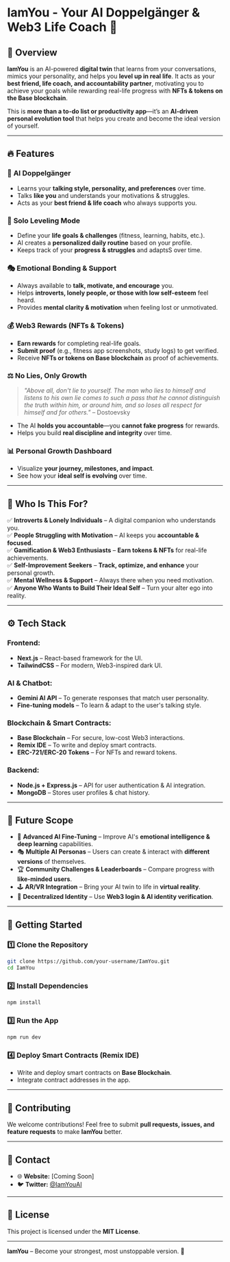 # IamYou - Your AI Doppelgänger & Web3 Life Coach 🚀

## 📌 Overview
**IamYou** is an AI-powered **digital twin** that learns from your conversations, mimics your personality, and helps you **level up in real life**. It acts as your **best friend, life coach, and accountability partner**, motivating you to achieve your goals while rewarding real-life progress with **NFTs & tokens on the Base blockchain**. 

This is **more than a to-do list or productivity app**—it’s an **AI-driven personal evolution tool** that helps you create and become the ideal version of yourself. 

---

## 🔥 Features

### 🧠 **AI Doppelgänger**
- Learns your **talking style, personality, and preferences** over time.
- Talks **like you** and understands your motivations & struggles.
- Acts as your **best friend & life coach** who always supports you.

### 🎯 **Solo Leveling Mode**
- Define your **life goals & challenges** (fitness, learning, habits, etc.).
- AI creates a **personalized daily routine** based on your profile.
- Keeps track of your **progress & struggles** and adaptsS over time.

### 🎭 **Emotional Bonding & Support**
- Always available to **talk, motivate, and encourage** you.
- Helps **introverts, lonely people, or those with low self-esteem** feel heard.
- Provides **mental clarity & motivation** when feeling lost or unmotivated.

### 💰 **Web3 Rewards (NFTs & Tokens)**
- **Earn rewards** for completing real-life goals.
- **Submit proof** (e.g., fitness app screenshots, study logs) to get verified.
- Receive **NFTs or tokens on Base blockchain** as proof of achievements.

### ⚖️ **No Lies, Only Growth**
> *"Above all, don't lie to yourself. The man who lies to himself and listens to his own lie comes to such a pass that he cannot distinguish the truth within him, or around him, and so loses all respect for himself and for others."* – Dostoevsky

- The AI **holds you accountable**—you **cannot fake progress** for rewards.
- Helps you build **real discipline and integrity** over time.

### 📊 **Personal Growth Dashboard**
- Visualize **your journey, milestones, and impact**.
- See how your **ideal self is evolving** over time.

---

## 🎯 Who Is This For?
✅ **Introverts & Lonely Individuals** – A digital companion who understands you.  
✅ **People Struggling with Motivation** – AI keeps you **accountable & focused**.  
✅ **Gamification & Web3 Enthusiasts** – **Earn tokens & NFTs** for real-life achievements.  
✅ **Self-Improvement Seekers** – **Track, optimize, and enhance** your personal growth.  
✅ **Mental Wellness & Support** – Always there when you need motivation.  
✅ **Anyone Who Wants to Build Their Ideal Self** – Turn your alter ego into reality.  

---

## ⚙️ Tech Stack

### **Frontend:**
- **Next.js** – React-based framework for the UI.
- **TailwindCSS** – For modern, Web3-inspired dark UI.

### **AI & Chatbot:**
- **Gemini AI API** – To generate responses that match user personality.
- **Fine-tuning models** – To learn & adapt to the user's talking style.

### **Blockchain & Smart Contracts:**
- **Base Blockchain** – For secure, low-cost Web3 interactions.
- **Remix IDE** – To write and deploy smart contracts.
- **ERC-721/ERC-20 Tokens** – For NFTs and reward tokens.

### **Backend:**
- **Node.js + Express.js** – API for user authentication & AI integration.
- **MongoDB** – Stores user profiles & chat history.

---

## 📌 Future Scope
- 🧬 **Advanced AI Fine-Tuning** – Improve AI's **emotional intelligence & deep learning** capabilities.
- 🎭 **Multiple AI Personas** – Users can create & interact with **different versions** of themselves.
- 🏆 **Community Challenges & Leaderboards** – Compare progress with **like-minded users**.
- 🕹 **AR/VR Integration** – Bring your AI twin to life in **virtual reality**.
- 📡 **Decentralized Identity** – Use **Web3 login & AI identity verification**.

---

## 🚀 Getting Started

### 1️⃣ Clone the Repository
```sh
git clone https://github.com/your-username/IamYou.git
cd IamYou
```

### 2️⃣ Install Dependencies
```sh
npm install
```

### 3️⃣ Run the App
```sh
npm run dev
```

### 4️⃣ Deploy Smart Contracts (Remix IDE)
- Write and deploy smart contracts on **Base Blockchain**.
- Integrate contract addresses in the app.

---

## 🤝 Contributing
We welcome contributions! Feel free to submit **pull requests, issues, and feature requests** to make **IamYou** better.

---

## 📩 Contact
- 🌐 **Website:** [Coming Soon]
- 🐦 **Twitter:** [@IamYouAI](https://twitter.com/IamYouAI)

---

## 📜 License
This project is licensed under the **MIT License**.

---

**IamYou** – Become your strongest, most unstoppable version. 🚀
